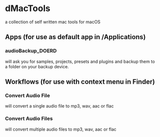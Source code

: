 # dMacTools
a collection of self written mac tools for macOS

## Apps (for use as default app in /Applications)

### audioBackup_DOERD
will ask you for samples, projects, presets and plugins and backup them to a folder on your backup device.

## Workflows (for use with context menu in Finder)

### Convert Audio File
will convert a single audio file to mp3, wav, aac or flac

### Convert Audio Files
will convert multiple audio files to mp3, wav, aac or flac
